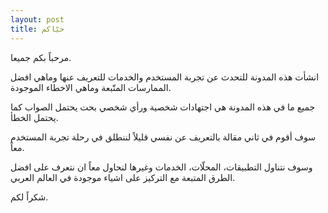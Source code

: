 ```yaml
---
layout: post
title: حيّاكم
---
```


مرحباً بكم جميعا.

انشأت هذه المدونة للتحدث عن تجربة المستخدم والخدمات للتعريف عنها وماهي افضل الممارسات المتّبعة وماهي الاخطاء الموجودة.

جميع ما في هذه المدونة هي اجتهادات شخصية ورأي شخصي بحت يحتمل الصواب كما يحتمل الخطأ.

سوف أقوم في ثاني  مقالة بالتعريف عن نفسي قليلاً لننطلق في رحلة تجربة المستخدم معاً.

وسوف نتناول التطبيقات، المحلّات، الخدمات وغيرها لنحاول معاً ان نتعرف على افضل الطرق المتبعة مع التركيز على اشياء موجودة في العالم العربي.

شكراً لكم.
